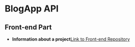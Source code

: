 # BlogApp API


## Front-end Part

- **Information about a project**[Link to Front-end Repository](https://github.com/RavshanSean/3d_port)
